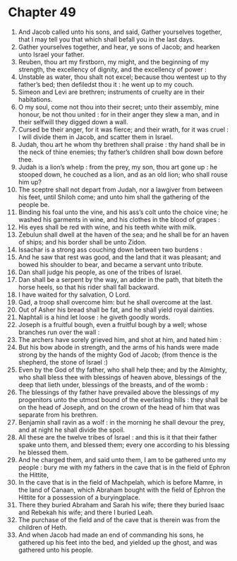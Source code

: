 # Chapter 49

1. And Jacob called unto his sons, and said, Gather yourselves together, that I may tell you that which shall befall you in the last days.
2. Gather yourselves together, and hear, ye sons of Jacob; and hearken unto Israel your father.
3. Reuben, thou art my firstborn, my might, and the beginning of my strength, the excellency of dignity, and the excellency of power :
4. Unstable as water, thou shalt not excel; because thou wentest up to thy father’s bed; then defiledst thou it : he went up to my couch.
5. Simeon and Levi are brethren; instruments of cruelty are in their habitations.
6. O my soul, come not thou into their secret; unto their assembly, mine honour, be not thou united : for in their anger they slew a man, and in their selfwill they digged down a wall.
7. Cursed be their anger, for it was fierce; and their wrath, for it was cruel : I will divide them in Jacob, and scatter them in Israel.
8. Judah, thou art he whom thy brethren shall praise : thy hand shall be in the neck of thine enemies; thy father’s children shall bow down before thee.
9. Judah is a lion’s whelp : from the prey, my son, thou art gone up : he stooped down, he couched as a lion, and as an old lion; who shall rouse him up?
10. The sceptre shall not depart from Judah, nor a lawgiver from between his feet, until Shiloh come; and unto him shall the gathering of the people be.
11. Binding his foal unto the vine, and his ass’s colt unto the choice vine; he washed his garments in wine, and his clothes in the blood of grapes :
12. His eyes shall be red with wine, and his teeth white with milk.
13. Zebulun shall dwell at the haven of the sea; and he shall be for an haven of ships; and his border shall be unto Zidon.
14. Issachar is a strong ass couching down between two burdens :
15. And he saw that rest was good, and the land that it was pleasant; and bowed his shoulder to bear, and became a servant unto tribute.
16. Dan shall judge his people, as one of the tribes of Israel.
17. Dan shall be a serpent by the way, an adder in the path, that biteth the horse heels, so that his rider shall fall backward.
18. I have waited for thy salvation, O Lord.
19. Gad, a troop shall overcome him: but he shall overcome at the last.
20. Out of Asher his bread shall be fat, and he shall yield royal dainties.
21. Naphtali is a hind let loose : he giveth goodly words.
22. Joseph is a fruitful bough, even a fruitful bough by a well; whose branches run over the wall :
23. The archers have sorely grieved him, and shot at him, and hated him :
24. But his bow abode in strength, and the arms of his hands were made strong by the hands of the mighty God of Jacob; (from thence is the shepherd, the stone of Israel :)
25. Even by the God of thy father, who shall help thee; and by the Almighty, who shall bless thee with blessings of heaven above, blessings of the deep that lieth under, blessings of the breasts, and of the womb :
26. The blessings of thy father have prevailed above the blessings of my progenitors unto the utmost bound of the everlasting hills : they shall be on the head of Joseph, and on the crown of the head of him that was separate from his brethren.
27. Benjamin shall ravin as a wolf : in the morning he shall devour the prey, and at night he shall divide the spoil.
28. All these are the twelve tribes of Israel : and this is it that their father spake unto them, and blessed them; every one according to his blessing he blessed them.
29. And he charged them, and said unto them, I am to be gathered unto my people : bury me with my fathers in the cave that is in the field of Ephron the Hittite,
30. In the cave that is in the field of Machpelah, which is before Mamre, in the land of Canaan, which Abraham bought with the field of Ephron the Hittite for a possession of a buryingplace.
31. There they buried Abraham and Sarah his wife; there they buried Isaac and Rebekah his wife; and there I buried Leah.
32. The purchase of the field and of the cave that is therein was from the children of Heth.
33. And when Jacob had made an end of commanding his sons, he gathered up his feet into the bed, and yielded up the ghost, and was gathered unto his people.

